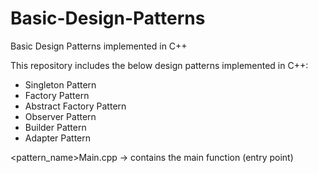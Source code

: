 # Basic-Design-Patterns
Basic Design Patterns implemented in C++

This repository includes the below design patterns implemented in C++:
* Singleton Pattern
* Factory Pattern
* Abstract Factory Pattern
* Observer Pattern
* Builder Pattern
* Adapter Pattern

<pattern_name>Main.cpp -> contains the main function (entry point)
